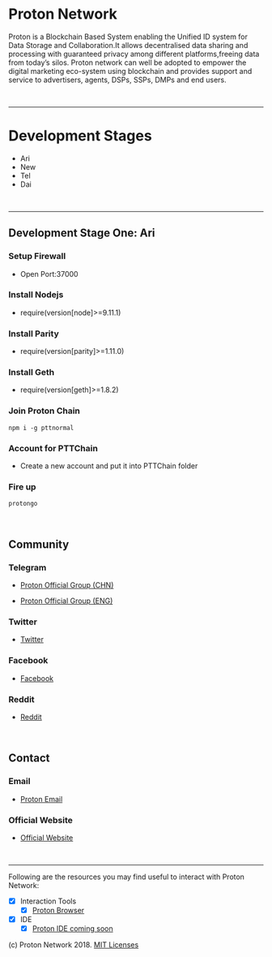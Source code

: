 # Proton Network #

Proton is a Blockchain Based System enabling the Unified ID system for Data Storage and Collaboration.It allows decentralised data sharing and processing with guaranteed privacy among different platforms,freeing data from today’s silos. 
Proton network can well be adopted to empower the digital marketing eco-system using blockchain and provides support and service to advertisers, agents, DSPs, SSPs, DMPs and end users. 

<br />

<hr />

# Development Stages #
* Ari
* New
* Tel
* Dai

<br />

<hr />

## Development Stage One: Ari ##

### Setup Firewall ###
* Open Port:37000


### Install Nodejs ###
* require(version[node]>=9.11.1)


### Install Parity ###
* require(version[parity]>=1.11.0)


### Install Geth ###
* require(version[geth]>=1.8.2)


### Join Proton Chain ###
```
npm i -g pttnormal
```

### Account for PTTChain ###
* Create a new account and put it into PTTChain folder


### Fire up ###
```
protongo
```

<br />

## Community ##


### Telegram ###
* [Proton Official Group (CHN)](https://t.me/protonofficial)

* [Proton Official Group (ENG)](https://t.me/ProtonToken)


### Twitter ###
* [Twitter](https://twitter.com/proton_global)


### Facebook ###
* [Facebook](http://fb.me/protonnetwork)


### Reddit ###
* [Reddit](https://www.reddit.com/user/Proton-Global)

<br />

## Contact ##

### Email ###
* [Proton Email](info@proton.global)


### Official Website ###
* [Official Website](https://www.proton.global)

<br />

<hr />

Following are the resources you may find useful to interact with Proton Network:

* [x] Interaction Tools
  * [x] [Proton Browser](https://scan.proton.global) 

* [x] IDE
  * [x] [Proton IDE coming soon](https://www.proton.global/)

(c) Proton Network 2018. [MIT Licenses](https://opensource.org/licenses/MIT)